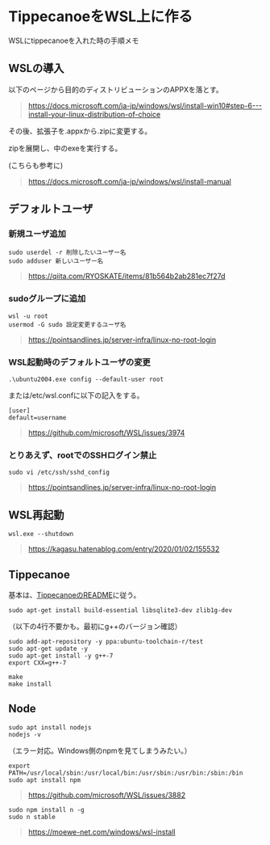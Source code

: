 # TippecanoeをWSL上に作る
WSLにtippecanoeを入れた時の手順メモ


## WSLの導入

以下のページから目的のディストリビューションのAPPXを落とす。
> https://docs.microsoft.com/ja-jp/windows/wsl/install-win10#step-6---install-your-linux-distribution-of-choice

その後、拡張子を.appxから.zipに変更する。

zipを展開し、中のexeを実行する。

(こちらも参考に)
> https://docs.microsoft.com/ja-jp/windows/wsl/install-manual

## デフォルトユーザ

### 新規ユーザ追加
```
sudo userdel -r 削除したいユーザー名
sudo adduser 新しいユーザー名
```
> https://qiita.com/RYOSKATE/items/81b564b2ab281ec7f27d

### sudoグループに追加
```
wsl -u root
usermod -G sudo 設定変更するユーザ名
```
> https://pointsandlines.jp/server-infra/linux-no-root-login

### WSL起動時のデフォルトユーザの変更
```
.\ubuntu2004.exe config --default-user root
```
または/etc/wsl.confに以下の記入をする。
```
[user]
default=username
```
> https://github.com/microsoft/WSL/issues/3974

### とりあえず、rootでのSSHログイン禁止
```
sudo vi /etc/ssh/sshd_config
```
> https://pointsandlines.jp/server-infra/linux-no-root-login


## WSL再起動
```
wsl.exe --shutdown
```
> https://kagasu.hatenablog.com/entry/2020/01/02/155532


## Tippecanoe
基本は、[TippecanoeのREADME](https://github.com/mapbox/tippecanoe)に従う。
```
sudo apt-get install build-essential libsqlite3-dev zlib1g-dev
```
（以下の4行不要かも。最初にg++のバージョン確認）
```
sudo add-apt-repository -y ppa:ubuntu-toolchain-r/test
sudo apt-get update -y
sudo apt-get install -y g++-7
export CXX=g++-7
```
```
make
make install
```

## Node
```
sudo apt install nodejs
nodejs -v
```
（エラー対応。Windows側のnpmを見てしまうみたい。）
```
export PATH=/usr/local/sbin:/usr/local/bin:/usr/sbin:/usr/bin:/sbin:/bin
sudo apt install npm
```
> https://github.com/microsoft/WSL/issues/3882
```
sudo npm install n -g
sudo n stable
```
> https://moewe-net.com/windows/wsl-install
